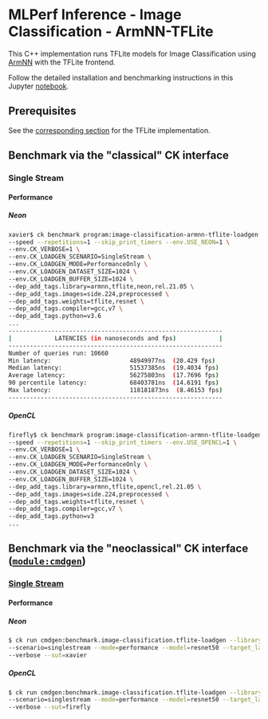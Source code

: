 # MLPerf Inference - Image Classification - ArmNN-TFLite

This C++ implementation runs TFLite models for Image Classification using [ArmNN](https://developer.arm.com/ip-products/processors/machine-learning/arm-nn) with the TFLite frontend.

Follow the detailed installation and benchmarking instructions in this Jupyter [notebook](https://github.com/krai/ck-mlperf/tree/master/jnotebook/image-classification-armnn-tflite-loadgen).

## Prerequisites

See the [corresponding section](https://github.com/krai/ck-mlperf/blob/master/program/image-classification-tflite-loadgen/README.md#prerequisites) for the TFLite implementation.

## Benchmark via the "classical" CK interface

### Single Stream

#### Performance

##### Neon

```bash
xavier$ ck benchmark program:image-classification-armnn-tflite-loadgen \
--speed --repetitions=1 --skip_print_timers --env.USE_NEON=1 \
--env.CK_VERBOSE=1 \
--env.CK_LOADGEN_SCENARIO=SingleStream \
--env.CK_LOADGEN_MODE=PerformanceOnly \
--env.CK_LOADGEN_DATASET_SIZE=1024 \
--env.CK_LOADGEN_BUFFER_SIZE=1024 \
--dep_add_tags.library=armnn,tflite,neon,rel.21.05 \
--dep_add_tags.images=side.224,preprocessed \
--dep_add_tags.weights=tflite,resnet \
--dep_add_tags.compiler=gcc,v7 \
--dep_add_tags.python=v3.6
...
------------------------------------------------------------
|            LATENCIES (in nanoseconds and fps)            |
------------------------------------------------------------
Number of queries run: 10660
Min latency:                      48949977ns  (20.429 fps)
Median latency:                   51537385ns  (19.4034 fps)
Average latency:                  56275803ns  (17.7696 fps)
90 percentile latency:            68403781ns  (14.6191 fps)
Max latency:                      118181873ns  (8.46153 fps)
------------------------------------------------------------
```

##### OpenCL

```bash
firefly$ ck benchmark program:image-classification-armnn-tflite-loadgen \
--speed --repetitions=1 --skip_print_timers --env.USE_OPENCL=1 \
--env.CK_VERBOSE=1 \
--env.CK_LOADGEN_SCENARIO=SingleStream \
--env.CK_LOADGEN_MODE=PerformanceOnly \
--env.CK_LOADGEN_DATASET_SIZE=1024 \
--env.CK_LOADGEN_BUFFER_SIZE=1024 \
--dep_add_tags.library=armnn,tflite,opencl,rel.21.05 \
--dep_add_tags.images=side.224,preprocessed \
--dep_add_tags.weights=tflite,resnet \
--dep_add_tags.compiler=gcc,v7 \
--dep_add_tags.python=v3
...
```

## Benchmark via the "neoclassical" CK interface ([`module:cmdgen`](https://github.com/krai/ck-mlperf/tree/master/module/cmdgen))

### [Single Stream](https://github.com/krai/ck-mlperf/blob/master/program/image-classification-armnn-tflite-loadgen/README.singlestream.md)

#### Performance

##### Neon

```bash
$ ck run cmdgen:benchmark.image-classification.tflite-loadgen --library=armnn-v21.05-neon \
--scenario=singlestream --mode=performance --model=resnet50 --target_latency=55 \
--verbose --sut=xavier
```

##### OpenCL

```bash
$ ck run cmdgen:benchmark.image-classification.tflite-loadgen --library=armnn-v21.05-opencl \
--scenario=singlestream --mode=performance --model=resnet50 --target_latency=400 \
--verbose --sut=firefly
```
